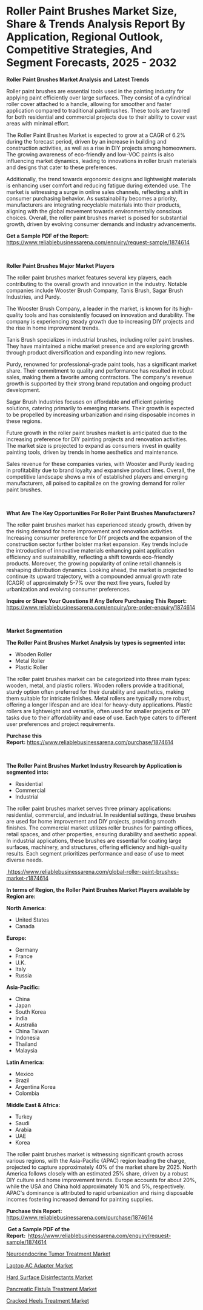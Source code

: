 <p><h1>Roller Paint Brushes Market Size, Share & Trends Analysis Report By Application, Regional Outlook, Competitive Strategies, And Segment Forecasts, 2025 - 2032</h1></p><p><strong>Roller Paint Brushes Market Analysis and Latest Trends</strong></p>
<p><p>Roller paint brushes are essential tools used in the painting industry for applying paint efficiently over large surfaces. They consist of a cylindrical roller cover attached to a handle, allowing for smoother and faster application compared to traditional paintbrushes. These tools are favored for both residential and commercial projects due to their ability to cover vast areas with minimal effort.</p><p>The Roller Paint Brushes Market is expected to grow at a CAGR of 6.2% during the forecast period, driven by an increase in building and construction activities, as well as a rise in DIY projects among homeowners. The growing awareness of eco-friendly and low-VOC paints is also influencing market dynamics, leading to innovations in roller brush materials and designs that cater to these preferences.</p><p>Additionally, the trend towards ergonomic designs and lightweight materials is enhancing user comfort and reducing fatigue during extended use. The market is witnessing a surge in online sales channels, reflecting a shift in consumer purchasing behavior. As sustainability becomes a priority, manufacturers are integrating recyclable materials into their products, aligning with the global movement towards environmentally conscious choices. Overall, the roller paint brushes market is poised for substantial growth, driven by evolving consumer demands and industry advancements.</p></p>
<p><strong>Get a Sample PDF of the Report:&nbsp;</strong> <a href="https://www.reliablebusinessarena.com/enquiry/request-sample/1874614?utm_campaign=3497&utm_medium=2&utm_source=Github&utm_content=ia&utm_term=05042025&utm_id=roller-paint-brushes">https://www.reliablebusinessarena.com/enquiry/request-sample/1874614</a></p>
<p>&nbsp;</p>
<p><strong>Roller Paint Brushes Major Market Players</strong></p>
<p><p>The roller paint brushes market features several key players, each contributing to the overall growth and innovation in the industry. Notable companies include Wooster Brush Company, Tanis Brush, Sagar Brush Industries, and Purdy. </p><p>The Wooster Brush Company, a leader in the market, is known for its high-quality tools and has consistently focused on innovation and durability. The company is experiencing steady growth due to increasing DIY projects and the rise in home improvement trends.</p><p>Tanis Brush specializes in industrial brushes, including roller paint brushes. They have maintained a niche market presence and are exploring growth through product diversification and expanding into new regions.</p><p>Purdy, renowned for professional-grade paint tools, has a significant market share. Their commitment to quality and performance has resulted in robust sales, making them a favorite among contractors. The company's revenue growth is supported by their strong brand reputation and ongoing product development.</p><p>Sagar Brush Industries focuses on affordable and efficient painting solutions, catering primarily to emerging markets. Their growth is expected to be propelled by increasing urbanization and rising disposable incomes in these regions.</p><p>Future growth in the roller paint brushes market is anticipated due to the increasing preference for DIY painting projects and renovation activities. The market size is projected to expand as consumers invest in quality painting tools, driven by trends in home aesthetics and maintenance.</p><p>Sales revenue for these companies varies, with Wooster and Purdy leading in profitability due to brand loyalty and expansive product lines. Overall, the competitive landscape shows a mix of established players and emerging manufacturers, all poised to capitalize on the growing demand for roller paint brushes.</p></p>
<p>&nbsp;</p>
<p><strong>What Are The Key Opportunities For Roller Paint Brushes Manufacturers?</strong></p>
<p><p>The roller paint brushes market has experienced steady growth, driven by the rising demand for home improvement and renovation activities. Increasing consumer preference for DIY projects and the expansion of the construction sector further bolster market expansion. Key trends include the introduction of innovative materials enhancing paint application efficiency and sustainability, reflecting a shift towards eco-friendly products. Moreover, the growing popularity of online retail channels is reshaping distribution dynamics. Looking ahead, the market is projected to continue its upward trajectory, with a compounded annual growth rate (CAGR) of approximately 5-7% over the next five years, fueled by urbanization and evolving consumer preferences.</p></p>
<p><strong>Inquire or Share Your Questions If Any Before Purchasing This Report:</strong> <a href="https://www.reliablebusinessarena.com/enquiry/pre-order-enquiry/1874614?utm_campaign=3497&utm_medium=2&utm_source=Github&utm_content=ia&utm_term=05042025&utm_id=roller-paint-brushes">https://www.reliablebusinessarena.com/enquiry/pre-order-enquiry/1874614</a></p>
<p>&nbsp;</p>
<p><strong>Market Segmentation</strong></p>
<p><strong>The Roller Paint Brushes Market Analysis by types is segmented into:</strong></p>
<p><ul><li>Wooden Roller</li><li>Metal Roller</li><li>Plastic Roller</li></ul></p>
<p><p>The roller paint brushes market can be categorized into three main types: wooden, metal, and plastic rollers. Wooden rollers provide a traditional, sturdy option often preferred for their durability and aesthetics, making them suitable for intricate finishes. Metal rollers are typically more robust, offering a longer lifespan and are ideal for heavy-duty applications. Plastic rollers are lightweight and versatile, often used for smaller projects or DIY tasks due to their affordability and ease of use. Each type caters to different user preferences and project requirements.</p></p>
<p><strong>Purchase this Report:&nbsp;</strong><a href="https://www.reliablebusinessarena.com/purchase/1874614?utm_campaign=3497&utm_medium=2&utm_source=Github&utm_content=ia&utm_term=05042025&utm_id=roller-paint-brushes">https://www.reliablebusinessarena.com/purchase/1874614</a></p>
<p>&nbsp;</p>
<p><strong>The Roller Paint Brushes Market Industry Research by Application is segmented into:</strong></p>
<p><ul><li>Residential</li><li>Commercial</li><li>Industrial</li></ul></p>
<p><p>The roller paint brushes market serves three primary applications: residential, commercial, and industrial. In residential settings, these brushes are used for home improvement and DIY projects, providing smooth finishes. The commercial market utilizes roller brushes for painting offices, retail spaces, and other properties, ensuring durability and aesthetic appeal. In industrial applications, these brushes are essential for coating large surfaces, machinery, and structures, offering efficiency and high-quality results. Each segment prioritizes performance and ease of use to meet diverse needs.</p></p>
<p><a href="https://www.reliablebusinessarena.com/global-roller-paint-brushes-market-r1874614?utm_campaign=3497&utm_medium=2&utm_source=Github&utm_content=ia&utm_term=05042025&utm_id=roller-paint-brushes">&nbsp;https://www.reliablebusinessarena.com/global-roller-paint-brushes-market-r1874614</a></p>
<p><strong>In terms of Region, the Roller Paint Brushes Market Players available by Region are:</strong></p>
<p>
    <p> <strong> North America: </strong>
        <ul>
            <li>United States</li>
            <li>Canada</li>
        </ul>
        </p> 
    <p> <strong> Europe: </strong>
        <ul>
            <li>Germany</li>
            <li>France</li>
            <li>U.K.</li>
            <li>Italy</li>
            <li>Russia</li>
        </ul>
        </p> 
    <p> <strong> Asia-Pacific: </strong>
        <ul>
            <li>China</li>
            <li>Japan</li>
            <li>South Korea</li>
            <li>India</li>
            <li>Australia</li>
            <li>China Taiwan</li>
            <li>Indonesia</li>
            <li>Thailand</li>
            <li>Malaysia</li>
        </ul>
        </p> 
    <p> <strong> Latin America: </strong>
        <ul>
            <li>Mexico</li>
            <li>Brazil</li>
            <li>Argentina Korea</li>
            <li>Colombia</li>
        </ul>
        </p> 
    <p> <strong> Middle East & Africa: </strong>
        <ul>
            <li>Turkey</li>
            <li>Saudi</li>
            <li>Arabia</li>
            <li>UAE</li>
            <li>Korea</li>
        </ul>
    </p>
    </p>
<p><p>The roller paint brushes market is witnessing significant growth across various regions, with the Asia-Pacific (APAC) region leading the charge, projected to capture approximately 40% of the market share by 2025. North America follows closely with an estimated 25% share, driven by a robust DIY culture and home improvement trends. Europe accounts for about 20%, while the USA and China hold approximately 10% and 5%, respectively. APAC's dominance is attributed to rapid urbanization and rising disposable incomes fostering increased demand for painting supplies.</p></p>
<p><strong>Purchase this Report: </strong><a href="https://www.reliablebusinessarena.com/purchase/1874614?utm_campaign=3497&utm_medium=2&utm_source=Github&utm_content=ia&utm_term=05042025&utm_id=roller-paint-brushes">https://www.reliablebusinessarena.com/purchase/1874614</a></p>
<p>&nbsp;<strong>Get a Sample PDF of the Report:&nbsp;&nbsp;</strong><a href="https://www.reliablebusinessarena.com/enquiry/request-sample/1874614?utm_campaign=3497&utm_medium=2&utm_source=Github&utm_content=ia&utm_term=05042025&utm_id=roller-paint-brushes">https://www.reliablebusinessarena.com/enquiry/request-sample/1874614</a></p>
<p><strong></strong></p>
<p><p><a href="https://www.linkedin.com/pulse/forecasted-growth-key-players-neuroendocrine-tumor-treatment-usyre?utm_campaign=3497&utm_medium=2&utm_source=Github&utm_content=ia&utm_term=05042025&utm_id=roller-paint-brushes">Neuroendocrine Tumor Treatment Market</a></p><p><a href="https://github.com/prantoblouin/Market-Research-Report-List-1/blob/main/laptop-ac-adapter-market.md?utm_campaign=3497&utm_medium=2&utm_source=Github&utm_content=ia&utm_term=05042025&utm_id=roller-paint-brushes">Laptop AC Adapter Market</a></p><p><a href="https://www.linkedin.com/pulse/hard-surface-disinfectants-market-analysis-report-2025-2032-1xs5e?utm_campaign=3497&utm_medium=2&utm_source=Github&utm_content=ia&utm_term=05042025&utm_id=roller-paint-brushes">Hard Surface Disinfectants Market</a></p><p><a href="https://www.linkedin.com/pulse/pancreatic-fistula-treatment-market-trends-revenue-forecast-adhwe?utm_campaign=3497&utm_medium=2&utm_source=Github&utm_content=ia&utm_term=05042025&utm_id=roller-paint-brushes">Pancreatic Fistula Treatment Market</a></p><p><a href="https://www.linkedin.com/pulse/cracked-heels-treatment-market-sizeshare-recent-development-gwvzf?utm_campaign=3497&utm_medium=2&utm_source=Github&utm_content=ia&utm_term=05042025&utm_id=roller-paint-brushes">Cracked Heels Treatment Market</a></p></p>